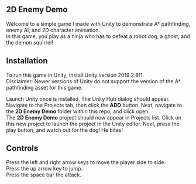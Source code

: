 2D Enemy Demo
-------------

Welcome to a simple game I made with Unity to demonstrate A* pathfinding, enemy AI, and 2D character animation.  
In this game, you play as a ninja who has to defeat a robot dog, a ghost, and the demon squirrel!

Installation
------------
To run this game in Unity, install Unity version 2019.2.8f1.  
Disclaimer: Newer versions of Unity do not support the version of the A* pathfinding asset for this game.  

Launch Unity once is installed. The Unity Hub dialog should appear.  
Navigate to the Projects tab, then click the **ADD** button. Next, navigate to the **2D Enemy Demo** folder within this repo, and click open.  
The **2D Enemy Demo** project should now appear in Projects list. Click on this new project to launch the project in the Unity editor.
Next, press the play button, and watch out for the dog! He bites!  

Controls
--------
Press the left and right arrow keys to move the player side to side.  
Press the up arrow key to jump.  
Press the space bar the attack.
